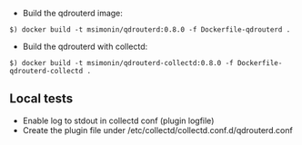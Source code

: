 * Build the qdrouterd image:

```
$) docker build -t msimonin/qdrouterd:0.8.0 -f Dockerfile-qdrouterd .
```

* Build the qdrouterd with collectd:
```
$) docker build -t msimonin/qdrouterd-collectd:0.8.0 -f Dockerfile-qdrouterd-collectd .
```


## Local tests

* Enable log to stdout in collectd conf (plugin logfile)
* Create the plugin file under /etc/collectd/collectd.conf.d/qdrouterd.conf
